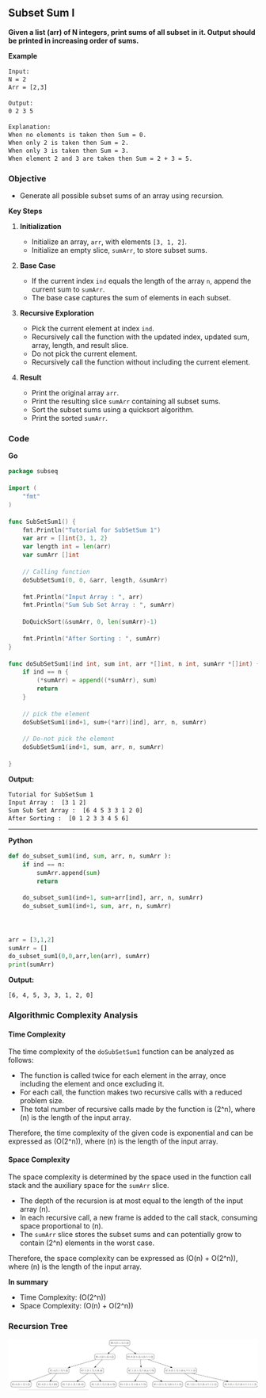 ## Subset Sum I

**Given a list (arr) of N integers, print sums of all subset in it. Output should be printed in increasing order of sums.**

**Example**
```
Input:
N = 2
Arr = [2,3]

Output:
0 2 3 5

Explanation:
When no elements is taken then Sum = 0.
When only 2 is taken then Sum = 2.
When only 3 is taken then Sum = 3.
When element 2 and 3 are taken then Sum = 2 + 3 = 5.

```

### Objective
 - Generate all possible subset sums of an array using recursion.

**Key Steps**

1. **Initialization**
    
    - Initialize an array, `arr`, with elements `[3, 1, 2]`.
    - Initialize an empty slice, `sumArr`, to store subset sums.
2. **Base Case**
    
    - If the current index `ind` equals the length of the array `n`, append the current sum to `sumArr`.
    - The base case captures the sum of elements in each subset.
3. **Recursive Exploration**
    
    - Pick the current element at index `ind`.
    - Recursively call the function with the updated index, updated sum, array, length, and result slice.
    - Do not pick the current element.
    - Recursively call the function without including the current element.
4. **Result**
    
    - Print the original array `arr`.
    - Print the resulting slice `sumArr` containing all subset sums.
    - Sort the subset sums using a quicksort algorithm.
    - Print the sorted `sumArr`.

### Code
**Go**
```go
package subseq

import (
	"fmt"
)

func SubSetSum1() {
	fmt.Println("Tutorial for SubSetSum 1")
	var arr = []int{3, 1, 2}
	var length int = len(arr)
	var sumArr []int

	// Calling function
	doSubSetSum1(0, 0, &arr, length, &sumArr)

	fmt.Println("Input Array : ", arr)
	fmt.Println("Sum Sub Set Array : ", sumArr)

	DoQuickSort(&sumArr, 0, len(sumArr)-1)

	fmt.Println("After Sorting : ", sumArr)
}

func doSubSetSum1(ind int, sum int, arr *[]int, n int, sumArr *[]int) {
	if ind == n {
		(*sumArr) = append((*sumArr), sum)
		return
	}

	// pick the element
	doSubSetSum1(ind+1, sum+(*arr)[ind], arr, n, sumArr)

	// Do-not pick the element
	doSubSetSum1(ind+1, sum, arr, n, sumArr)

}
```

**Output:**
```
Tutorial for SubSetSum 1
Input Array :  [3 1 2]
Sum Sub Set Array :  [6 4 5 3 3 1 2 0]
After Sorting :  [0 1 2 3 3 4 5 6]
```

---

**Python**
```Python
def do_subset_sum1(ind, sum, arr, n, sumArr ):
    if ind == n:
        sumArr.append(sum)
        return
    
    do_subset_sum1(ind+1, sum+arr[ind], arr, n, sumArr)
    do_subset_sum1(ind+1, sum, arr, n, sumArr)



arr = [3,1,2]
sumArr = []
do_subset_sum1(0,0,arr,len(arr), sumArr)
print(sumArr)
```

**Output:**
```
[6, 4, 5, 3, 3, 1, 2, 0]
```

### Algorithmic Complexity Analysis

#### Time Complexity

The time complexity of the `doSubSetSum1` function can be analyzed as follows:
- The function is called twice for each element in the array, once including the element and once excluding it.
- For each call, the function makes two recursive calls with a reduced problem size.
- The total number of recursive calls made by the function is \(2^n\), where \(n\) is the length of the input array.

Therefore, the time complexity of the given code is exponential and can be expressed as \(O(2^n)\), where \(n\) is the length of the input array.
#### Space Complexity

The space complexity is determined by the space used in the function call stack and the auxiliary space for the `sumArr` slice.
- The depth of the recursion is at most equal to the length of the input array \(n\).
- In each recursive call, a new frame is added to the call stack, consuming space proportional to \(n\).
- The `sumArr` slice stores the subset sums and can potentially grow to contain \(2^n\) elements in the worst case.

Therefore, the space complexity can be expressed as \(O(n) + O(2^n)\), where \(n\) is the length of the input array.

**In summary**
- Time Complexity: \(O(2^n)\)
- Space Complexity: \(O(n) + O(2^n)\)
### Recursion Tree

![subsetsum1recursiontree.png](img/subsetsum1recursionstree.png)
